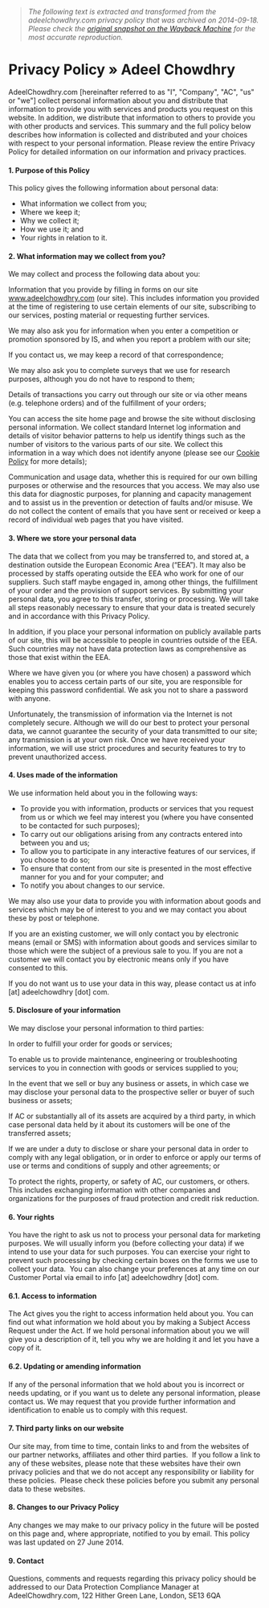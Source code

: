 > *The following text is extracted and transformed from the adeelchowdhry.com privacy policy that was archived on 2014-09-18. Please check the [original snapshot on the Wayback Machine](https://web.archive.org/web/20140918020906id_/http%3A//adeelchowdhry.com/privacy-policy) for the most accurate reproduction.*

# Privacy Policy » Adeel Chowdhry

AdeelChowdhry.com [hereinafter referred to as "I", "Company", "AC", "us" or "we"] collect personal information about you and distribute that information to provide you with services and products you request on this website. In addition, we distribute that information to others to provide you with other products and services. This summary and the full policy below describes how information is collected and distributed and your choices with respect to your personal information. Please review the entire Privacy Policy for detailed information on our information and privacy practices.

#### 1\. Purpose of this Policy

This policy gives the following information about personal data:

  * What information we collect from you;
  * Where we keep it;
  * Why we collect it;
  * How we use it; and
  * Your rights in relation to it.



#### 2\. What information may we collect from you?

We may collect and process the following data about you:

Information that you provide by filling in forms on our site www.adeelchowdhry.com (our site). This includes information you provided at the time of registering to use certain elements of our site, subscribing to our services, posting material or requesting further services.

We may also ask you for information when you enter a competition or promotion sponsored by IS, and when you report a problem with our site;

If you contact us, we may keep a record of that correspondence;

We may also ask you to complete surveys that we use for research purposes, although you do not have to respond to them;

Details of transactions you carry out through our site or via other means (e.g. telephone orders) and of the fulfillment of your orders;

You can access the site home page and browse the site without disclosing personal information. We collect standard Internet log information and details of visitor behavior patterns to help us identify things such as the number of visitors to the various parts of our site. We collect this information in a way which does not identify anyone (please see our [Cookie Policy](http://adeelchowdhry.com/cookie-policy/) for more details);

Communication and usage data, whether this is required for our own billing purposes or otherwise and the resources that you access. We may also use this data for diagnostic purposes, for planning and capacity management and to assist us in the prevention or detection of faults and/or misuse. We do not collect the content of emails that you have sent or received or keep a record of individual web pages that you have visited.

#### 3\. Where we store your personal data

The data that we collect from you may be transferred to, and stored at, a destination outside the European Economic Area (“EEA”). It may also be processed by staffs operating outside the EEA who work for one of our suppliers. Such staff maybe engaged in, among other things, the fulfillment of your order and the provision of support services. By submitting your personal data, you agree to this transfer, storing or processing. We will take all steps reasonably necessary to ensure that your data is treated securely and in accordance with this Privacy Policy.

In addition, if you place your personal information on publicly available parts of our site, this will be accessible to people in countries outside of the EEA. Such countries may not have data protection laws as comprehensive as those that exist within the EEA.

Where we have given you (or where you have chosen) a password which enables you to access certain parts of our site, you are responsible for keeping this password confidential. We ask you not to share a password with anyone.

Unfortunately, the transmission of information via the Internet is not completely secure. Although we will do our best to protect your personal data, we cannot guarantee the security of your data transmitted to our site; any transmission is at your own risk. Once we have received your information, we will use strict procedures and security features to try to prevent unauthorized access.

#### 4\. Uses made of the information

We use information held about you in the following ways:

  * To provide you with information, products or services that you request from us or which we feel may interest you (where you have consented to be contacted for such purposes);
  * To carry out our obligations arising from any contracts entered into between you and us;
  * To allow you to participate in any interactive features of our services, if you choose to do so;
  * To ensure that content from our site is presented in the most effective manner for you and for your computer; and
  * To notify you about changes to our service.



We may also use your data to provide you with information about goods and services which may be of interest to you and we may contact you about these by post or telephone.

If you are an existing customer, we will only contact you by electronic means (email or SMS) with information about goods and services similar to those which were the subject of a previous sale to you. If you are not a customer we will contact you by electronic means only if you have consented to this.

If you do not want us to use your data in this way, please contact us at info [at] adeelchowdhry [dot] com.

#### 5\. Disclosure of your information

We may disclose your personal information to third parties:

In order to fulfill your order for goods or services;

To enable us to provide maintenance, engineering or troubleshooting services to you in connection with goods or services supplied to you;

In the event that we sell or buy any business or assets, in which case we may disclose your personal data to the prospective seller or buyer of such business or assets;

If AC or substantially all of its assets are acquired by a third party, in which case personal data held by it about its customers will be one of the transferred assets;

If we are under a duty to disclose or share your personal data in order to comply with any legal obligation, or in order to enforce or apply our terms of use or terms and conditions of supply and other agreements; or

To protect the rights, property, or safety of AC, our customers, or others. This includes exchanging information with other companies and organizations for the purposes of fraud protection and credit risk reduction.

#### 6\. Your rights

You have the right to ask us not to process your personal data for marketing purposes. We will usually inform you (before collecting your data) if we intend to use your data for such purposes. You can exercise your right to prevent such processing by checking certain boxes on the forms we use to collect your data.  You can also change your preferences at any time on our Customer Portal via email to info [at] adeelchowdhry [dot] com.

#### 6.1. Access to information

The Act gives you the right to access information held about you. You can find out what information we hold about you by making a Subject Access Request under the Act. If we hold personal information about you we will give you a description of it, tell you why we are holding it and let you have a copy of it.

#### 6.2. Updating or amending information

If any of the personal information that we hold about you is incorrect or needs updating, or if you want us to delete any personal information, please contact us. We may request that you provide further information and identification to enable us to comply with this request.

#### 7\. Third party links on our website

Our site may, from time to time, contain links to and from the websites of our partner networks, affiliates and other third parties.  If you follow a link to any of these websites, please note that these websites have their own privacy policies and that we do not accept any responsibility or liability for these policies.  Please check these policies before you submit any personal data to these websites.

#### 8\. Changes to our Privacy Policy

Any changes we may make to our privacy policy in the future will be posted on this page and, where appropriate, notified to you by email. This policy was last updated on 27 June 2014.

#### 9\. Contact

Questions, comments and requests regarding this privacy policy should be addressed to our Data Protection Compliance Manager at AdeelChowdhry.com, 122 Hither Green Lane, London, SE13 6QA
